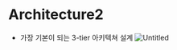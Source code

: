 # Architecture2
- 가장 기본이 되는 3-tier 아키텍쳐 설계
![Untitled](https://github.com/chaeheekang/Terraform/assets/78184677/df7355a9-ca7e-4cd5-b553-c03833d8cb87)
